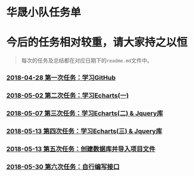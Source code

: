# 华晟小队任务单

# 今后的任务相对较重，请大家持之以恒
> 每次的任务及总结都在对应日期下的`readme.md`文件中。

### [2018-04-28 第一次任务：学习GitHub](https://github.com/WarMj/Huatec-Team/tree/master/2018-04-28)
### [2018-05-02 第二次任务：学习Echarts(一)](https://github.com/WarMj/Huatec-Team/tree/master/2018-05-02)
### [2018-05-07 第三次任务：学习Echarts(二) & Jquery库](https://github.com/WarMj/Huatec-Team/tree/master/2018-05-07)
### [2018-05-13 第四次任务：学习Echarts(三) & Jquery库](https://github.com/WarMj/Huatec-Team/tree/master/2018-05-13)
### [2018-05-13 第五次任务：创建数据库并导入项目文件](https://github.com/WarMj/Huatec-Team/tree/master/2018-05-17)
### [2018-05-30 第六次任务：自行编写接口](https://github.com/WarMj/Huatec-Team/tree/master/2018-05-30)
